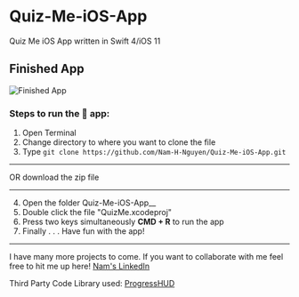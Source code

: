 # Quiz-Me-iOS-App
Quiz Me iOS App written in Swift 4/iOS 11

## Finished App
![Finished App](https://github.com/Nam-H-Nguyen/Quiz-Me-iOS-App/blob/master/quizme-app.gif "Quiz Me iOS app written in Swift 4/iOS 11")


### Steps to run the 📱 app: ###

1. Open Terminal
2. Change directory to where you want to clone the file
3. Type `git clone https://github.com/Nam-H-Nguyen/Quiz-Me-iOS-App.git`
- - - -
OR download the zip file
- - - -
4. Open the folder Quiz-Me-iOS-App__
5. Double click the file "QuizMe.xcodeproj"
6. Press two keys simultaneously __CMD + R__ to run the app
7. Finally . . . Have fun with the app!

- - - -
I have many more projects to come. If you want to collaborate with me feel free to hit me up here!
[Nam's LinkedIn](https://www.linkedin.com/in/namhnguyen1337)

Third Party Code Library used:
[ProgressHUD](https://github.com/relatedcode/ProgressHUD)

